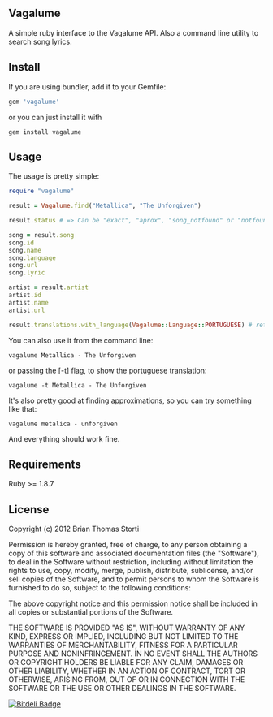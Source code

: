 ## Vagalume

A simple ruby interface to the Vagalume API. Also a command line utility to search song lyrics.

## Install

If you are using bundler, add it to your Gemfile:
```ruby
gem 'vagalume'
```
or you can just install it with
```console
gem install vagalume
```

## Usage

The usage is pretty simple:

```ruby
require "vagalume"

result = Vagalume.find("Metallica", "The Unforgiven")

result.status # => Can be "exact", "aprox", "song_notfound" or "notfound"

song = result.song
song.id
song.name
song.language
song.url
song.lyric

artist = result.artist
artist.id
artist.name
artist.url

result.translations.with_language(Vagalume::Language::PORTUGUESE) # return a Song object
```

You can also use it from the command line:
```console
vagalume Metallica - The Unforgiven
```
or passing the [-t] flag, to show the portuguese translation:
```console
vagalume -t Metallica - The Unforgiven
```

It's also pretty good at finding approximations, so you can try something like that:
```console
vagalume metalica - unforgiven
```
And everything should work fine.

## Requirements

Ruby >= 1.8.7

## License

Copyright (c) 2012 Brian Thomas Storti

Permission is hereby granted, free of charge, to any person obtaining
a copy of this software and associated documentation files (the
"Software"), to deal in the Software without restriction, including
without limitation the rights to use, copy, modify, merge, publish,
distribute, sublicense, and/or sell copies of the Software, and to
permit persons to whom the Software is furnished to do so, subject to
the following conditions:

The above copyright notice and this permission notice shall be
included in all copies or substantial portions of the Software.

THE SOFTWARE IS PROVIDED "AS IS", WITHOUT WARRANTY OF ANY KIND,
EXPRESS OR IMPLIED, INCLUDING BUT NOT LIMITED TO THE WARRANTIES OF
MERCHANTABILITY, FITNESS FOR A PARTICULAR PURPOSE AND
NONINFRINGEMENT. IN NO EVENT SHALL THE AUTHORS OR COPYRIGHT HOLDERS BE
LIABLE FOR ANY CLAIM, DAMAGES OR OTHER LIABILITY, WHETHER IN AN ACTION
OF CONTRACT, TORT OR OTHERWISE, ARISING FROM, OUT OF OR IN CONNECTION
WITH THE SOFTWARE OR THE USE OR OTHER DEALINGS IN THE SOFTWARE.


[![Bitdeli Badge](https://d2weczhvl823v0.cloudfront.net/brianstorti/vagalume/trend.png)](https://bitdeli.com/free "Bitdeli Badge")

